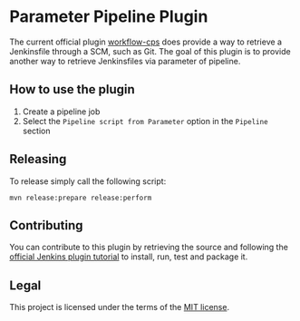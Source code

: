 # Parameter Pipeline Plugin

The current official plugin [workflow-cps](https://github.com/jenkinsci/workflow-cps-plugin/) 
does provide a way to retrieve a Jenkinsfile through a SCM, such as Git. 
The goal of this plugin is to provide another way to retrieve Jenkinsfiles via parameter of pipeline.

## How to use the plugin

1. Create a pipeline job
2. Select the `Pipeline script from Parameter` option in the `Pipeline` section

## Releasing
To release simply call the following script:
```
mvn release:prepare release:perform
```

## Contributing

You can contribute to this plugin by retrieving the source and following the [official Jenkins plugin tutorial](https://wiki.jenkins.io/display/JENKINS/Plugin+tutorial) to install, run, test and package it.

## Legal

This project is licensed under the terms of the [MIT license](LICENSE).